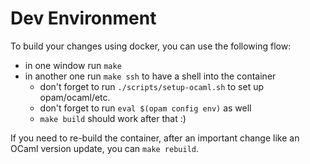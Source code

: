# Dev Environment

To build your changes using docker, you can use the following flow:


- in one window run `make`
- in another one run `make ssh` to have a shell into the container
    + don't forget to run `./scripts/setup-ocaml.sh` to set up opam/ocaml/etc.
    + don't forget to run `eval $(opam config env)` as well
    + `make build` should work after that :)

If you need to re-build the container, after an important change like an OCaml version update, you can `make rebuild`.

